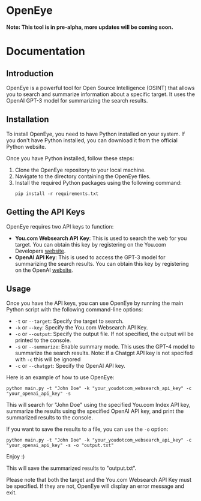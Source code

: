 # OpenEye
**Note: This tool is in pre-alpha, more updates will be coming soon.**
# Documentation

## Introduction
OpenEye is a powerful tool for Open Source Intelligence (OSINT) that allows you to search and summarize information about a specific target. It uses the OpenAI GPT-3 model for summarizing the search results.

## Installation
To install OpenEye, you need to have Python installed on your system. If you don't have Python installed, you can download it from the official Python website.

Once you have Python installed, follow these steps:

1. Clone the OpenEye repository to your local machine.
2. Navigate to the directory containing the OpenEye files.
3. Install the required Python packages using the following command:
   ```
   pip install -r requirements.txt
   ```

## Getting the API Keys
OpenEye requires two API keys to function:

- **You.com Websearch API Key**: This is used to search the web for you target. You can obtain this key by registering on the You.com Developers [website](https://api.you.com/).
- **OpenAI API Key**: This is used to access the GPT-3 model for summarizing the search results. You can obtain this key by registering on the OpenAI [website](https://platform.openai.com/).

## Usage
Once you have the API keys, you can use OpenEye by running the main Python script with the following command-line options:

- `-t` or `--target`: Specify the target to search.
- `-k` or `--key`: Specify the You.com Websearch API Key.
- `-o` or `--output`: Specify the output file. If not specified, the output will be printed to the console.
- `-s` or `--summarize`: Enable summary mode. This uses the GPT-4 model to summarize the search results. Note: if a Chatgpt API key is not specifed with `-c` this will be ignored 
- `-c` or `--chatgpt`: Specify the OpenAI API key.

Here is an example of how to use OpenEye:

```
python main.py -t "John Doe" -k "your_youdotcom_websearch_api_key" -c "your_openai_api_key" -s
```

This will search for "John Doe" using the specified You.com Index API key, summarize the results using the specified OpenAI API key, and print the summarized results to the console.

If you want to save the results to a file, you can use the `-o` option:

```
python main.py -t "John Doe" -k "your_youdotcom_websearch_api_key" -c "your_openai_api_key" -s -o "output.txt"
```

Enjoy :)

This will save the summarized results to "output.txt".

Please note that both the target and the You.com Websearch API Key must be specified. If they are not, OpenEye will display an error message and exit.
